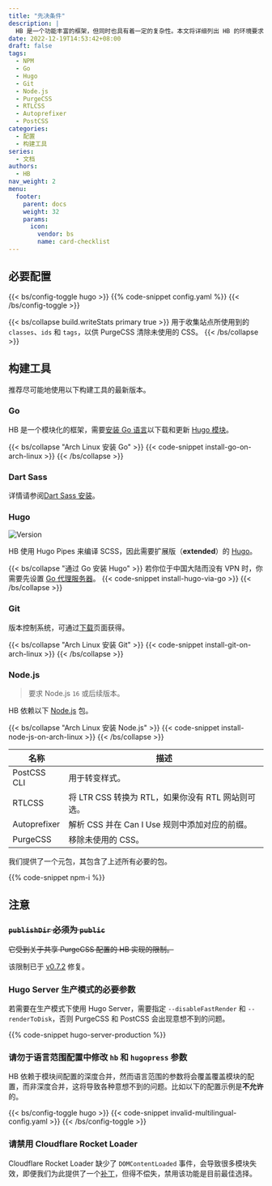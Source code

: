 ```yaml
---
title: "先决条件"
description: |
  HB 是一个功能丰富的框架，但同时也具有着一定的复杂性。本文将详细列出 HB 的环境要求，以便你可以正常地开发和使用 HB 模块和主题。
date: 2022-12-19T14:53:42+08:00
draft: false
tags:
  - NPM
  - Go
  - Hugo
  - Git
  - Node.js
  - PurgeCSS
  - RTLCSS
  - Autoprefixer
  - PostCSS
categories:
  - 配置
  - 构建工具
series:
  - 文档
authors:
  - HB
nav_weight: 2
menu:
  footer:
    parent: docs
    weight: 32
    params:
      icon:
        vendor: bs
        name: card-checklist
---
```


## 必要配置

{{< bs/config-toggle hugo >}}
{{% code-snippet config.yaml %}}
{{< /bs/config-toggle >}}

{{< bs/collapse build.writeStats primary true >}}
用于收集站点所使用到的 `classes`、`ids` 和 `tags`，以供 PurgeCSS 清除未使用的 CSS。
{{< /bs/collapse >}}

## 构建工具

推荐尽可能地使用以下构建工具的最新版本。

### Go

HB 是一个模块化的框架，需要[安装 Go 语言](https://golang.google.cn/dl/)以下载和更新 [Hugo 模块](https://gohugo.io/hugo-modules/use-modules/#prerequisite)。

{{< bs/collapse "Arch Linux 安装 Go" >}}
{{< code-snippet install-go-on-arch-linux >}}
{{< /bs/collapse >}}

### Dart Sass

详情请参阅[Dart Sass 安装](https://sass-lang.com/install/)。

### Hugo

![Version](https://img.shields.io/badge/dynamic/json?color=blue&label=requirements&query=requirements&url=https://api.razonyang.com/v1/hugo/modules/github.com/hbstack/hb&style=flat-square)

HB 使用 Hugo Pipes 来编译 SCSS，因此需要扩展版（**extended**）的 [Hugo](https://gohugo.io/installation/)。

{{< bs/collapse "通过 Go 安装 Hugo" >}}
若你位于中国大陆而没有 VPN 时，你需要先设置 [Go 代理服务器](https://hugomods.com/zh-hans/blog/2023/04/go-和-hugo-代理服务器/)。
{{< code-snippet install-hugo-via-go >}}
{{< /bs/collapse >}}

### Git

版本控制系统，可通过[下载](https://git-scm.com/downloads)页面获得。

{{< bs/collapse "Arch Linux 安装 Git" >}}
{{< code-snippet install-git-on-arch-linux >}}
{{< /bs/collapse >}}

### Node.js

> 要求 Node.js `16` 或后续版本。

HB 依赖以下 [Node.js](https://nodejs.org/) 包。

{{< bs/collapse "Arch Linux 安装 Node.js" >}}
{{< code-snippet install-node-js-on-arch-linux >}}
{{< /bs/collapse >}}

| 名称         | 描述                                               |
| ------------ | -------------------------------------------------- |
| PostCSS CLI  | 用于转变样式。                                     |
| RTLCSS       | 将 LTR CSS 转换为 RTL，如果你没有 RTL 网站则可选。 |
| Autoprefixer | 解析 CSS 并在 Can I Use 规则中添加对应的前缀。     |
| PurgeCSS     | 移除未使用的 CSS。                                 |

我们提供了一个元包，其包含了上述所有必要的包。

{{% code-snippet npm-i %}}

## 注意

### ~~`publishDir` **必须**为 `public`~~

~~它受到关于共享 PurgeCSS 配置的 HB 实现的限制。~~

该限制已于 [v0.7.2](https://github.com/hbstack/hb/releases/tag/v0.7.2) 修复。

### Hugo Server 生产模式的必要参数

若需要在生产模式下使用 Hugo Server，需要指定 `--disableFastRender` 和 `--renderToDisk`，否则 PurgeCSS 和 PostCSS 会出现意想不到的问题。

{{% code-snippet hugo-server-production %}}

### 请勿于语言范围配置中修改 `hb` 和 `hugopress` 参数

HB 依赖于模块间配置的深度合并，然而语言范围的参数将会覆盖覆盖模块的配置，而非深度合并，这将导致各种意想不到的问题。比如以下的配置示例是**不允许**的。

{{< bs/config-toggle hugo >}}
{{< code-snippet invalid-multilingual-config.yaml >}}
{{< /bs/config-toggle >}}

### 请禁用 Cloudflare Rocket Loader

Cloudflare Rocket Loader 缺少了 `DOMContentLoaded` 事件，会导致很多模块失效，即便我们为此提供了一个[补丁](https://github.com/hbstack/cloudflare-rocket-loader)，但得不偿失，禁用该功能是目前最佳选择。
